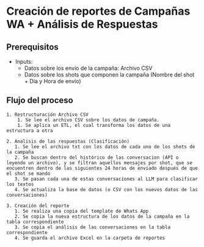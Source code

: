 # Creación de reportes de Campañas WA + Análisis de Respuestas


## Prerequisitos
- Inputs:
  - Datos sobre los envío de la campaña: Archivo CSV
  - Datos sobre los shots que componen la campaña (Nombre del shot + Día y Hora de envío)


## Flujo del proceso

    1. Restructuración Archivo CSV
        1. Se lee el archivo CSV sobre los datos de campaña.
        1. Se aplica un ETL, el cual transforma los datos de una estructura a otra
    
    2. Analisis de las respuestas (Clasificación)
       1. Se lee el archivo txt con los datos de cada uno de los shots de la campaña
       2. Se buscan dentro del histórico de las conversacion (API o leyendo un archivo), y se filtran aquellos mensajes por shot, que se encuentren dentro de las siguientes 24 horas de enviado después de que el shot se mando
       3. Se pasan cada una de estas conversaciones al LLM para clasificar los textos
       4. Se actualiza la base de datos (o CSV con los nuevos datos de las conversaciones)

    3. Creación del reporte    
       1. Se realiza una copia del template de Whats App
       2. Se copia la nueva estructura de los datos de la campaña en la tabla correspondiente
       3. Se copia el análisis de las conversaciones en la tabla correspondiente
       4. Se guarda el archivo Excel en la carpeta de reportes